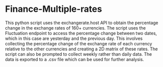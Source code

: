 # Finance-Multiple-rates
This python script uses the exchangerate.host API to obtain the percentage change in the exchange rates of 160+ currencies. The script uses the Fluctuation endpoint to access the percentage change between two dates, which in this case are yesterday and the previous day. This involves collecting the percentage change of the exchange rate of each currency relative to the other currencies and creating a 2D matrix of these rates. The script can also be prompted to collect weekly rather than daily data. The data is exported to a .csv file which can be used for further analysis. 
